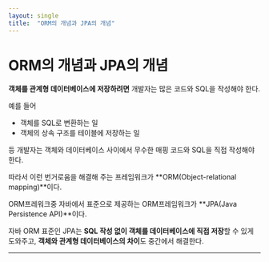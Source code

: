 ```yaml
---
layout: single
title:  "ORM의 개념과 JPA의 개념"
---
```


# ORM의 개념과 JPA의 개념

**객체를 관계형 데이터베이스에 저장하려면** 개발자는 많은 코드와 SQL을 작성해야 한다.

예를 들어 

- 객체를 SQL로 변환하는 일
- 객체의 상속 구조를 테이블에 저장하는 일

등 개발자는 객체와 데이터베이스 사이에서 무수한 매핑 코드와 SQL을 직접 작성해야 한다.

따라서 이런 번거로움을 해결해 주는 프레임워크가 
**ORM(Object-relational mapping)**이다.

ORM프레워크중 자바에서 표준으로 제공하는 ORM프레임워크가 
**JPA(Java Persistence API)**이다.

자바 ORM 표준인 JPA는 **SQL 작성 없이 객체를 데이터베이스에 직접 저장**할 수 있게 도와주고, **객체와 관계형 데이터베이스의 차이**도 중간에서 해결한다.

---